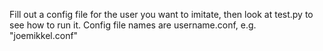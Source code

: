 Fill out a config file for the user you want to imitate, then look at test.py to see how to run it.
Config file names are username.conf, e.g. "joemikkel.conf"